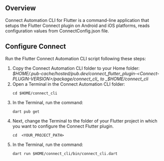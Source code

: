 ## Overview

Connect Automation CLI for Flutter is a command-line application that setups the Flutter Connect plugin on Android and iOS platforms, reads configuration values from ConnectConfig.json file.

## Configure Connect

Run the Flutter Connect Automation CLI script following these steps:

1. Copy the Connect Automation CLI folder to your Home folder:  
   _$HOME/.pub-cache/hosted/pub.dev/connect_flutter_plugin-<Connect-PLUGIN-VERSION>/package/connect_cli_ to _$HOME/connect_cli_
2. Open a Terminal in the Connect Automation CLI folder:  
   ```shell
   cd $HOME/connect_cli
   ```
3. In the Terminal, run the command:
   ```shell
   dart pub get
   ```
4. Next, change the Terminal to the folder of your Flutter project in which you want to configure the Connect Flutter plugin.
   ```shell
   cd  <YOUR_PROJECT_PATH>
   ```
5. In the Terminal, run the command:
   ```shell
   dart run $HOME/connect_cli/bin/connect_cli.dart
   ```